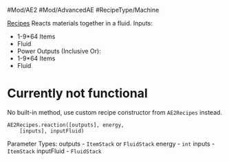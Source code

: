 #Mod/AE2 #Mod/AdvancedAE #RecipeType/Machine

<ins>Recipes</ins>
Reacts materials together in a fluid.
Inputs:
- 1-9\*64 Items
- Fluid
- Power
Outputs (Inclusive Or):
- 1-9\*64 Items
- Fluid
# Currently not functional

No built-in method, use custom recipe constructor from `AE2Recipes` instead.
```
AE2Recipes.reaction([outputs], energy, 
	[inputs], inputFluid)
```

Parameter Types:
outputs - `ItemStack` or `FluidStack`
energy - `int`
inputs - `ItemStack`
inputFluid - `FluidStack`